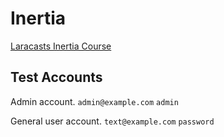 # Inertia
[Laracasts Inertia Course](https://youtu.be/O-pqsfzgfIA?list=PL3VM-unCzF8jeu0m8pSz6-Q9TwV74AbvW)

## Test Accounts
Admin account.
`admin@example.com`
`admin`

General user account.
`text@example.com`
`password`